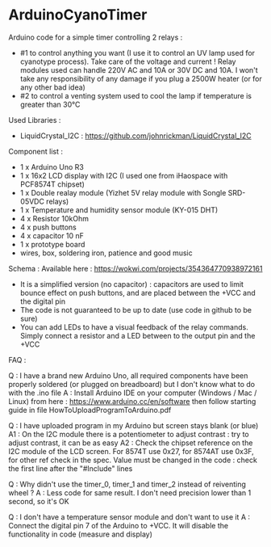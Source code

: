 # ArduinoCyanoTimer
Arduino code for a simple timer controlling 2 relays : 
- #1 to control anything you want (I use it to control an UV lamp used for cyanotype process). Take care of the voltage and current ! Relay modules used can handle 220V AC and 10A or 30V DC and 10A. I won't take any responsibility of any damage if you plug a 2500W heater (or for any other bad idea)
- #2 to control a venting system used to cool the lamp if temperature is greater than 30°C

Used Libraries :
- LiquidCrystal_I2C : https://github.com/johnrickman/LiquidCrystal_I2C

Component list :
- 1 x Arduino Uno R3
- 1 x 16x2 LCD display with I2C (I used one from iHaospace with PCF8574T chipset)
- 1 x Double realay module (Yizhet 5V relay module with Songle SRD-05VDC relays)
- 1 x Temperature and humidity sensor module (KY-015 DHT)
- 4 x Resistor 10kOhm
- 4 x push buttons
- 4 x capacitor 10 nF
- 1 x prototype board
- wires, box, soldering iron, patience and good music

Schema :
Available here : https://wokwi.com/projects/354364770938972161
- It is a simplified version (no capacitor) : capacitors are used to limit bounce effect on push buttons, and are placed between the +VCC and the digital pin
- The code is not guaranteed to be up to date (use code in github to be sure)
- You can add LEDs to have a visual feedback of the relay commands. Simply connect a resistor and a LED between to the output pin and the +VCC 

FAQ :

Q : I have a brand new Arduino Uno, all required components have been properly soldered (or plugged on breadboard) but I don't know what to do with the .ino file
A : Install Arduino IDE on your computer (Windows / Mac / Linux) from here : https://www.arduino.cc/en/software then follow starting guide in file HowToUploadProgramToArduino.pdf

Q : I have uploaded program in my Arduino but screen stays blank (or blue)
A1 : On the I2C module there is a potentiometer to adjust contrast : try to adjust contrast, it can be as easy
A2 : Check the chipset reference on the I2C module of the LCD screen. For 8574T use 0x27, for 8574AT use 0x3F, for other ref check in the spec. Value must be changed in the code : check the first line after the "#Include" lines

Q : Why didn't use the timer_0, timer_1 and timer_2 instead of reiventing wheel ?
A : Less code for same result. I don't need precision lower than 1 second, so it's OK

Q : I don't have a temperature sensor module and don't want to use it
A : Connect the digital pin 7 of the Arduino to +VCC. It will disable the functionality in code (measure and display)
